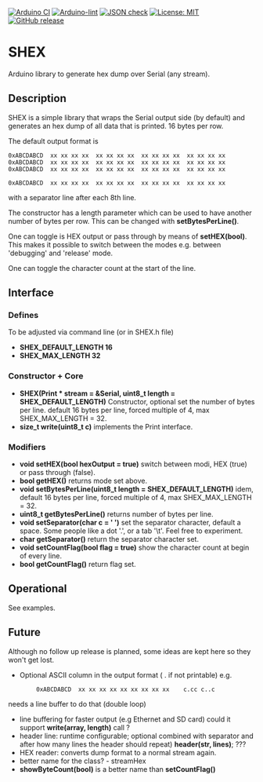 
[![Arduino CI](https://github.com/RobTillaart/SHEX/workflows/Arduino%20CI/badge.svg)](https://github.com/marketplace/actions/arduino_ci)
[![Arduino-lint](https://github.com/RobTillaart/SHEX/actions/workflows/arduino-lint.yml/badge.svg)](https://github.com/RobTillaart/SHEX/actions/workflows/arduino-lint.yml)
[![JSON check](https://github.com/RobTillaart/SHEX/actions/workflows/jsoncheck.yml/badge.svg)](https://github.com/RobTillaart/SHEX/actions/workflows/jsoncheck.yml)
[![License: MIT](https://img.shields.io/badge/license-MIT-green.svg)](https://github.com/RobTillaart/SHEX/blob/master/LICENSE)
[![GitHub release](https://img.shields.io/github/release/RobTillaart/SHEX.svg?maxAge=3600)](https://github.com/RobTillaart/SHEX/releases)


# SHEX

Arduino library to generate hex dump over Serial (any stream).


## Description

SHEX is a simple library that wraps the Serial output side (by default) and
generates an hex dump of all data that is printed. 16 bytes per row.

The default output format is 
```
0xABCDABCD  xx xx xx xx  xx xx xx xx  xx xx xx xx  xx xx xx xx
0xABCDABCD  xx xx xx xx  xx xx xx xx  xx xx xx xx  xx xx xx xx
0xABCDABCD  xx xx xx xx  xx xx xx xx  xx xx xx xx  xx xx xx xx

0xABCDABCD  xx xx xx xx  xx xx xx xx  xx xx xx xx  xx xx xx xx 
```
with a separator line after each 8th line.

The constructor has a length parameter which can be used to have another number of bytes per row.
This can be changed with **setBytesPerLine()**.

One can toggle is HEX output or pass through by means of **setHEX(bool)**.
This makes it possible to switch between the modes e.g. between 'debugging' and 'release' mode.

One can toggle the character count at the start of the line.


## Interface

### Defines

To be adjusted via command line (or in SHEX.h file)

- **SHEX_DEFAULT_LENGTH 16**
- **SHEX_MAX_LENGTH 32**


### Constructor + Core

- **SHEX(Print \* stream = &Serial, uint8_t length = SHEX_DEFAULT_LENGTH)** Constructor, optional set the number of bytes per line.
default 16 bytes per line, forced multiple of 4, max SHEX_MAX_LENGTH = 32.
- **size_t write(uint8_t c)** implements the Print interface.


### Modifiers

- **void setHEX(bool hexOutput = true)** switch between modi, HEX (true) or pass through (false).
- **bool getHEX()** returns mode set above.
- **void setBytesPerLine(uint8_t length = SHEX_DEFAULT_LENGTH)** idem, default 16 bytes per line, forced multiple of 4, max SHEX_MAX_LENGTH = 32.
- **uint8_t getBytesPerLine()** returns number of bytes per line.
- **void setSeparator(char c = ' ')** set the separator character, default a space.
Some people like a dot '.', or a tab '\t'. Feel free to experiment.
- **char getSeparator()** return the separator character set.
- **void setCountFlag(bool flag = true)** show the character count at begin of every line.
- **bool getCountFlag()** return flag set.


## Operational

See examples.


## Future

Although no follow up release is planned, some ideas are kept here
so they won't get lost.

- Optional ASCII column in the output format ( . if not printable) e.g.
```
        0xABCDABCD  xx xx xx xx xx xx xx xx xx    c.cc c..c
```
needs a line buffer to do that (double loop)

- line buffering for faster output (e.g Ethernet and SD card)
  could it support **write(array, length)** call ?
- header line: runtime configurable; optional combined with separator
  and after how many lines the header should repeat)
  **header(str, lines)**; ???
- HEX reader: converts dump format to a normal stream again.
- better name for the class? - streamHex
- **showByteCount(bool)** is a better name than **setCountFlag()**


